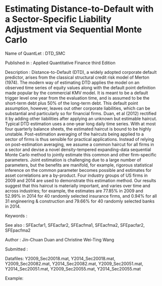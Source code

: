 # Estimating Distance-to-Default with a Sector-Specific Liability Adjustment via Sequential Monte Carlo
Name of QuantLet : DTD_SMC

Published in : Applied Quantitative Finance third Edition

Description : Distance-to-Default (DTD), a widely adopted corporate default predictor, arises
from the classical structural credit risk model of Merton (1974). The modern way of
estimating DTD applies the model on an observed time series of equity values along
with the default point definition made popular by the commercial KMV model. It is
meant to be a default trigger level one year from the evaluation time, and is assumed to
be the short-term debt plus 50% of the long-term debt. This default point assumption,
however, leaves out other corporate liabilities, which can be substantial and particularly
so for financial firms. Duan, et al (2012) rectified it by adding other liabilities after
applying an unknown but estimable haircut. Typical DTD estimation uses a one-year
long daily time series. With at most four quarterly balance sheets, the estimated haircut
is bound to be highly unstable. Post-estimation averaging of the haircuts being applied
to a sector of firms is thus sensible for practical applications. Instead of relying on
post-estimation averaging, we assume a common haircut for all firms in a sector and
devise a novel density-tempered expanding-data sequential Monte Carlo method to
jointly estimate this common and other firm-specific parameters. Joint estimation is
challenging due to a large number of parameters, but the benefits are manifold, for
example, rigorous statistical inference on the common parameter becomes possible
and estimates for asset correlations are a by-product. Four industry groups of US firms
in 2009 and 2014 are used to demonstrate this estimation method. Our results suggest
that this haircut is materially important, and varies over time and across industries;
for example, the estimates are 77.85% in 2009 and 52.99% in 2014 for 40 randomly
selected insurance firms, and 0.94% for all 31 engineering & construction and 79.66%
for 40 randomly selected banks in 2014.

Keywords : 

See also : SFEacfar1, SFEacfar2, SFEacfma1, SFEacfma2, SFEpacfar2, SFEpacfma2

Author : Jin-Chuan Duan and Christine Wei-Ting Wang

Submitted :

Datafiles: Y2009_Sec20018.mat, Y2014_Sec20018.mat, Y2009_Sec20082.mat, Y2014_Sec20082.mat, 
Y2009_Sec20051.mat, Y2014_Sec20051.mat, Y2009_Sec20055.mat, Y2014_Sec20055.mat

Example: 

